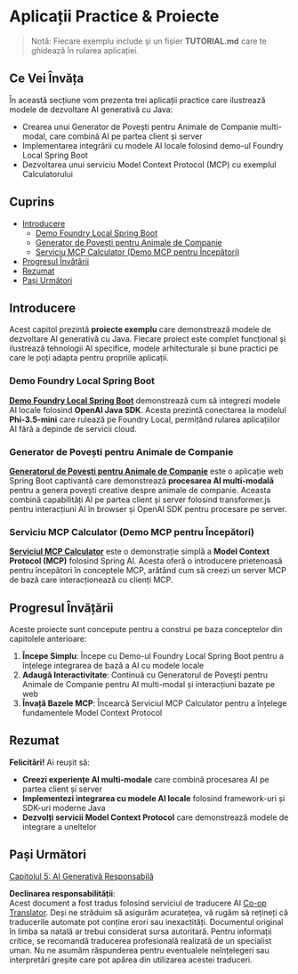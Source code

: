 <!--
CO_OP_TRANSLATOR_METADATA:
{
  "original_hash": "da1b6d87b8a73306b29f9a1bdd681221",
  "translation_date": "2025-07-21T21:14:25+00:00",
  "source_file": "04-PracticalSamples/README.md",
  "language_code": "ro"
}
-->
# Aplicații Practice & Proiecte

> Notă: Fiecare exemplu include și un fișier **TUTORIAL.md** care te ghidează în rularea aplicației.

## Ce Vei Învăța
În această secțiune vom prezenta trei aplicații practice care ilustrează modele de dezvoltare AI generativă cu Java:
- Crearea unui Generator de Povești pentru Animale de Companie multi-modal, care combină AI pe partea client și server
- Implementarea integrării cu modele AI locale folosind demo-ul Foundry Local Spring Boot
- Dezvoltarea unui serviciu Model Context Protocol (MCP) cu exemplul Calculatorului

## Cuprins

- [Introducere](../../../04-PracticalSamples)
  - [Demo Foundry Local Spring Boot](../../../04-PracticalSamples)
  - [Generator de Povești pentru Animale de Companie](../../../04-PracticalSamples)
  - [Serviciu MCP Calculator (Demo MCP pentru Începători)](../../../04-PracticalSamples)
- [Progresul Învățării](../../../04-PracticalSamples)
- [Rezumat](../../../04-PracticalSamples)
- [Pași Următori](../../../04-PracticalSamples)

## Introducere

Acest capitol prezintă **proiecte exemplu** care demonstrează modele de dezvoltare AI generativă cu Java. Fiecare proiect este complet funcțional și ilustrează tehnologii AI specifice, modele arhitecturale și bune practici pe care le poți adapta pentru propriile aplicații.

### Demo Foundry Local Spring Boot

**[Demo Foundry Local Spring Boot](foundrylocal/README.md)** demonstrează cum să integrezi modele AI locale folosind **OpenAI Java SDK**. Acesta prezintă conectarea la modelul **Phi-3.5-mini** care rulează pe Foundry Local, permițând rularea aplicațiilor AI fără a depinde de servicii cloud.

### Generator de Povești pentru Animale de Companie

**[Generatorul de Povești pentru Animale de Companie](petstory/README.md)** este o aplicație web Spring Boot captivantă care demonstrează **procesarea AI multi-modală** pentru a genera povești creative despre animale de companie. Aceasta combină capabilități AI pe partea client și server folosind transformer.js pentru interacțiuni AI în browser și OpenAI SDK pentru procesare pe server.

### Serviciu MCP Calculator (Demo MCP pentru Începători)

**[Serviciul MCP Calculator](mcp/calculator/README.md)** este o demonstrație simplă a **Model Context Protocol (MCP)** folosind Spring AI. Acesta oferă o introducere prietenoasă pentru începători în conceptele MCP, arătând cum să creezi un server MCP de bază care interacționează cu clienți MCP.

## Progresul Învățării

Aceste proiecte sunt concepute pentru a construi pe baza conceptelor din capitolele anterioare:

1. **Începe Simplu**: Începe cu Demo-ul Foundry Local Spring Boot pentru a înțelege integrarea de bază a AI cu modele locale
2. **Adaugă Interactivitate**: Continuă cu Generatorul de Povești pentru Animale de Companie pentru AI multi-modal și interacțiuni bazate pe web
3. **Învață Bazele MCP**: Încearcă Serviciul MCP Calculator pentru a înțelege fundamentele Model Context Protocol

## Rezumat

**Felicitări!** Ai reușit să:

- **Creezi experiențe AI multi-modale** care combină procesarea AI pe partea client și server
- **Implementezi integrarea cu modele AI locale** folosind framework-uri și SDK-uri moderne Java
- **Dezvolți servicii Model Context Protocol** care demonstrează modele de integrare a uneltelor

## Pași Următori

[Capitolul 5: AI Generativă Responsabilă](../05-ResponsibleGenAI/README.md)

**Declinarea responsabilității**:  
Acest document a fost tradus folosind serviciul de traducere AI [Co-op Translator](https://github.com/Azure/co-op-translator). Deși ne străduim să asigurăm acuratețea, vă rugăm să rețineți că traducerile automate pot conține erori sau inexactități. Documentul original în limba sa natală ar trebui considerat sursa autoritară. Pentru informații critice, se recomandă traducerea profesională realizată de un specialist uman. Nu ne asumăm răspunderea pentru eventualele neînțelegeri sau interpretări greșite care pot apărea din utilizarea acestei traduceri.